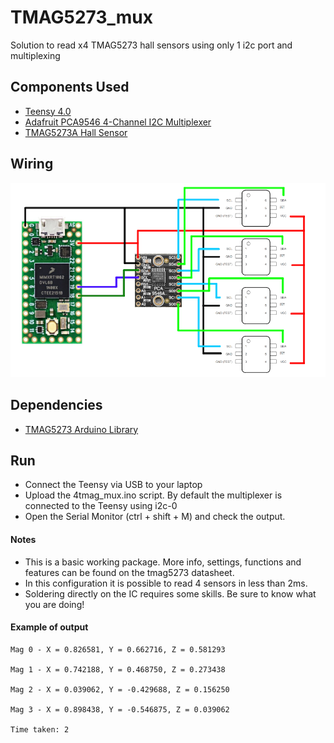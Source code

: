 # TMAG5273_mux
Solution to read x4 TMAG5273 hall sensors using only 1 i2c port and multiplexing

## Components Used

- [Teensy 4.0](https://www.pjrc.com/store/teensy40.html)
- [Adafruit PCA9546 4-Channel I2C Multiplexer](https://www.adafruit.com/product/5663#description)
- [TMAG5273A Hall Sensor](https://www.ti.com/lit/ds/symlink/tmag5273.pdf)

## Wiring

![circuit img](https://github.com/ntnu-arl/TMAG5273_mux/blob/master/tmag_mux_circuit.png)

## Dependencies

- [TMAG5273 Arduino Library](https://github.com/sparkfun/SparkFun_TMAG5273_Arduino_Library)

## Run

- Connect the Teensy via USB to your laptop
- Upload the 4tmag_mux.ino script. By default the multiplexer is connected to the Teensy using i2c-0
- Open the Serial Monitor (ctrl + shift + M) and check the output.


#### Notes
- This is a basic working package. More info, settings, functions and features can be found on the tmag5273 datasheet.
- In this configuration it is possible to read 4 sensors in less than 2ms.
- Soldering directly on the IC requires some skills. Be sure to know what you are doing!


#### Example of output
```
Mag 0 - X = 0.826581, Y = 0.662716, Z = 0.581293

Mag 1 - X = 0.742188, Y = 0.468750, Z = 0.273438

Mag 2 - X = 0.039062, Y = -0.429688, Z = 0.156250

Mag 3 - X = 0.898438, Y = -0.546875, Z = 0.039062

Time taken: 2
```